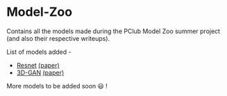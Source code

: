 # Model-Zoo

Contains all the models made during the PClub Model Zoo summer project (and also their respective writeups).

List of models added -

- [Resnet](./resnet) [(paper)](https://arxiv.org/pdf/1512.03385.pdf)
- [3D-GAN](./3d-gan) [(paper)](http://3dgan.csail.mit.edu/papers/3dgan_nips.pdf)
  
More models to be added soon :smiley: ! 
